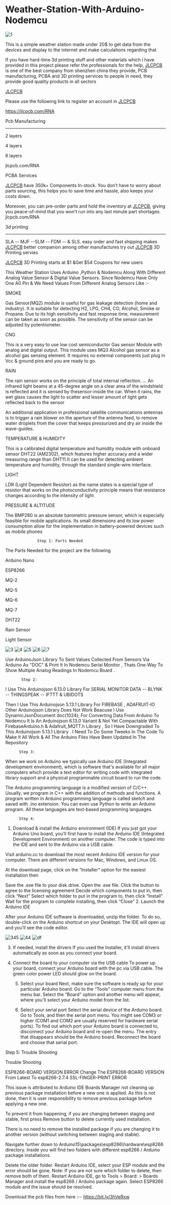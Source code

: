 # Weather-Station-With-Arduino-Nodemcu

![1](https://user-images.githubusercontent.com/118633170/202869345-86c7b9bf-c057-46bc-9f13-ff3e48c0f1d3.jpg)


This is a simple weather station made under 20$ to get data from the devices and display to the internet and make calculations regarding that

If you have hard-time 3d printing stuff and other materials which i have provided in this project please refer the professionals for the help, [JLCPCB](https://jlcpcb.com) is one of the best company from shenzhen china they provide, PCB manufacturing, PCBA and 3D printing services to people in need, they provide good quality products in all sectors

[JLCPCB](https://jlcpcb.com)


Please use the following link to register an account in [JLCPCB](jlcpcb.com/RNA)

https://jlcpcb.com/RNA



Pcb Manufacturing

----------

2 layers

4 layers

6 layers

jlcpcb.com/RNA



PCBA Services

[JLCPCB](https://jlcpcb.com/RNA) have 350k+ Components In-stock. You don’t have to worry about parts sourcing, this helps you to save time and hassle, also keeps your costs down.

Moreover, you can pre-order parts and hold the inventory at [JLCPCB](https://jlcpcb.com/RNA), giving you peace-of-mind that you won't run into any last minute part shortages. jlcpcb.com/RNA



3d printing

-------------------

SLA -- MJF --SLM -- FDM -- & SLS. easy order and fast shipping makes [JLCPCB](https://jlcpcb.com/RNA) better companion among other manufactures try out [JLCPCB](https://jlcpcb.com/RNA) 3D Printing servies

[JLCPCB](https://jlcpcb.com/RNA) 3D Printing starts at $1 &Get $54 Coupons for new users


This Weather Station Uses Arduino ,Python & Nodemcu Along With Different Analog Value Sensor & Digital Value Sensors. Since Nodemcu Have Only One A0 Pin & We Need Values From Different Analog Sensors Like :-


SMOKE

Gas Sensor(MQ2) module is useful for gas leakage detection (home and industry). It is suitable for detecting H2, LPG, CH4, CO, Alcohol, Smoke or Propane. Due to its high sensitivity and fast response time, measurement can be taken as soon as possible. The sensitivity of the sensor can be adjusted by potentiometer.


CNG

This is a very easy to use low cost semiconductor Gas sensor Module with analog and digital output. This module uses MQ3 Alcohol gas sensor as a alcohol gas sensing element. It requires no external components just plug in Vcc & ground pins and you are ready to go.


RAIN

The rain sensor works on the principle of total internal reflection. ... An infrared light beams at a 45-degree angle on a clear area of the windshield is reflected and it is sensed by thesensor-inside the car. When it rains, the wet glass causes the light to scatter and lesser amount of light gets reflected back to the sensor

An additional application in professional satellite communications antennas is to trigger a rain blower on the aperture of the antenna feed, to remove water droplets from the cover that keeps pressurized and dry air inside the wave-guides.


TEMPERATURE & HUMIDITY

This is a calibrated digital temperature and humidity module with onboard sensor DHT22 (AM2302), which features higher accuracy and a wider measuring range than DHT11.It can be used for detecting ambient temperature and humidity, through the standard single-wire interface.


LIGHT

LDR (Light Dependent Resistor) as the name states is a special type of resistor that works on the photoconductivity principle means that resistance changes according to the intensity of light


PRESSURE & ALTITUDE

The BMP280 is an absolute barometric pressure sensor, which is especially feasible for mobile applications. Its small dimensions and its low power consumption allow for the implementation in battery-powered devices such as mobile phones

                  Step 1: Parts Needed
                  
The Parts Needed for the project are the following



Arduino Nano

ESP8266

MQ-2

MQ-5

MQ-6

MQ-7

DHT22

Rain Sensor

Light Sensor

![3](https://user-images.githubusercontent.com/118633170/202869428-8a4704e8-dfb4-4a57-b4d5-552c421d86c0.jpg)
![4](https://user-images.githubusercontent.com/118633170/202869454-92677f63-5e68-4c8b-8978-3811e09e73b4.jpg)
![5](https://user-images.githubusercontent.com/118633170/202869460-a55e4d23-0734-4380-a01e-afd76d28cc51.jpg)
![6](https://user-images.githubusercontent.com/118633170/202869461-aa326600-fc3b-4866-8008-3fe3e97fcbf5.jpg)
![7](https://user-images.githubusercontent.com/118633170/202869466-d72cee0c-2d93-44a6-a4b1-e274e1ba08ea.jpg)


 Use ArduinoJson Library To Sent Values Collected From Sensors Via Arduino As "DOC" & Print It In Nodemcu Serial Monitor , Thats One-Way To Show Multiple Analog Readings In Nodemcu Board .
 
           Step 2:

I Use This Arduinojson 6.13.0 Library For SERIAL MONITOR DATA -- BLYNK -- THINGSPEAK -- IFTTT & UBIDOTS

Then I Use This Arduinojson 5.13.1 Library For FIREBASE , ADAFRUIT-IO Other Arduinojson Library Does Not Work Beacuse I Use DynamicJsonDocument doc(1024); For Converting Data From Arduino To Nodemcu It Is An Arduinojson 6.13.0 Variant & Not Yet Compactable With FirebaseArduino.h & Adafruit_MQTT.h Library , So I Have Downgraded To This Arduinojson 5.13.1 Library . I Need To Do Some Tweeks In The Code To Make It All Work & All The Arduino Files Have Been Updated In The Repository

          Step 3:
When we work on Arduino we typically use Arduino IDE (Integrated development environment), which is software that's available for all major computers which provide a text editor for writing code with integrated library support and a physical programmable circuit board to run the code.

The Arduino programming language is a modified version of C/C++. Usually, we program in C++ with the addition of methods and functions. A program written in Arduino programming language is called sketch and saved with .ino extension. You can even use Python to write an Arduino program. All these languages are text-based programming languages.

          Step 4:
1. Download & install the Arduino environment (IDE)
If you just got your Arduino Uno board, you’ll first have to install the Arduino IDE (Integrated Development Environment) on another computer. The code is typed into the IDE and sent to the Arduino via a USB cable.

Visit arduino.cc to download the most recent Arduino IDE version for your computer. There are different versions for Mac, Windows, and Linux OS.

At the download page, click on the “Installer” option for the easiest installation then

Save the .exe file to your disk drive.
Open the .exe file.
Click the button to agree to the licensing agreement
Decide which components to put in, then click “Next”
Select which folder to put in the program to, then click “Install”
Wait for the program to complete installing, then click “Close”
2. Launch the Arduino IDE

After your Arduino IDE software is downloaded, unzip the folder. To do so, double-click on the Arduino shortcut on your Desktopt. The IDE will open up and you’ll see the code editor.

![345](https://user-images.githubusercontent.com/118633170/202869513-05afacc0-591b-4906-950f-06c61816ca6c.jpg)
![44](https://user-images.githubusercontent.com/118633170/202869515-8a7d670d-fef5-48c9-911a-29427c334cbb.jpg)
![df](https://user-images.githubusercontent.com/118633170/202869517-86ad91c5-b057-4269-8b17-cce45151a9c7.jpg)




3. If needed, install the drivers
If you used the Installer, it'll install drivers automatically as soon as you connect your board.



4. Connect the board to your computer via the USB cable
To power up your board, connect your Arduino board with the pc via USB cable. The green color power LED should glow on the board.



   5. Select your board
Next, make sure the software is ready up for your particular Arduino board. Go to the “Tools” computer menu from the menu bar. Select the “Board” option and another menu will appear, where you'll select your Arduino model from the list.

    6. Select your serial port
Select the serial device of the Arduino board. Go to Tools, and then the serial port menu. You might see COM3 or higher (COM1 and COM2 are usually reserved for hardware serial ports). To find out which port your Arduino board is connected to, disconnect your Arduino board and re-open the menu. The entry that disappears should be the Arduino board. Reconnect the board and choose that serial port.


Step 5: Trouble Shooting

Trouble Shooting

ESP8266-BOARD VERSION ERROR
Change The ESP8266-BOARD VERSION From Latest To esp8266-2.7.4
SSL-FINGER-PRINT ERROR

This issue is attributed to Arduino IDE Boards Manager not cleaning up previous package installation before a new one is applied. As this is not done, then it is user responsibility to remove previous package before applying a new one.

To prevent it from happening, if you are changing between staging and stable, first press Remove button to delete currently used installation.


There is no need to remove the installed package if you are changing it to another version (without switching between staging and stable).



Navigate further down to Arduino15\packages\esp8266\hardware\esp8266 directory. Inside you will find two folders with different esp8266 / Arduino package installations.


Delete the older folder. Restart Arduino IDE, select your ESP module and the error should be gone.
Note: If you are not sure which folder to delete, then remove both of them. Restart Arduino IDE, go to Tools > Board: > Boards Manager and install the esp8266 / Arduino package again. Select ESP8266 module and the issue should be resolved.

Download the pcb files from here :-- https://bit.ly/3hVeRxw
